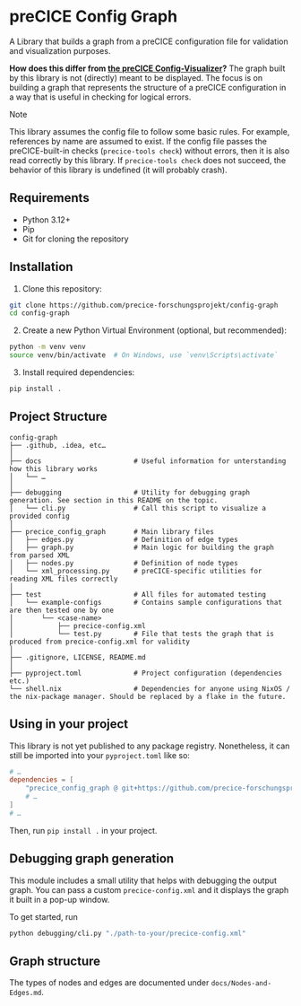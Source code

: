 # preCICE Config Graph

A Library that builds a graph from a preCICE configuration file for validation and visualization purposes.

**How does this differ from [the preCICE Config-Visualizer](https://github.com/precice/config-visualizer)?** The graph built by this library is not (directly) meant to be displayed. The focus is on building a graph that represents the structure of a preCICE configuration in a way that is useful in checking for logical errors.

> [!NOTE]
> This library assumes the config file to follow some basic rules. For example, references by name are assumed to exist.
> If the config file passes the preCICE-built-in checks (`precice-tools check`) without errors, then it is also read correctly by this library. If `precice-tools check` does not succeed, the behavior of this library is undefined (it will probably crash).

## Requirements

- Python 3.12+
- Pip
- Git for cloning the repository

## Installation

1. Clone this repository:
```bash
git clone https://github.com/precice-forschungsprojekt/config-graph
cd config-graph
```
2. Create a new Python Virtual Environment (optional, but recommended):
```bash
python -m venv venv
source venv/bin/activate  # On Windows, use `venv\Scripts\activate`
```
3. Install required dependencies:
```bash
pip install .
```

## Project Structure

```
config-graph
├── .github, .idea, etc…
│
├── docs                       # Useful information for unterstanding how this library works
│   └── …
│
├── debugging                  # Utility for debugging graph generation. See section in this README on the topic.
│   └── cli.py                 # Call this script to visualize a provided config
│
├── precice_config_graph       # Main library files
│   ├── edges.py               # Definition of edge types
│   ├── graph.py               # Main logic for building the graph from parsed XML
│   ├── nodes.py               # Definition of node types
│   └── xml_processing.py      # preCICE-specific utilities for reading XML files correctly
│
├── test                       # All files for automated testing
│   └── example-configs        # Contains sample configurations that are then tested one by one
│       └── <case-name>
│           ├── precice-config.xml
│           └── test.py        # File that tests the graph that is produced from precice-config.xml for validity
│
├── .gitignore, LICENSE, README.md
│
├── pyproject.toml             # Project configuration (dependencies etc.)
└── shell.nix                  # Dependencies for anyone using NixOS / the nix-package manager. Should be replaced by a flake in the future.
```

## Using in your project

This library is not yet published to any package registry. Nonetheless, it can still be imported into your `pyproject.toml` like so:

```toml
# …
dependencies = [
    "precice_config_graph @ git+https://github.com/precice-forschungsprojekt/config-graph.git",
    # …
]
# …
```

Then, run `pip install .` in your project.

## Debugging graph generation

This module includes a small utility that helps with debugging the output graph. You can pass a custom `precice-config.xml` and it displays the graph it built in a pop-up window.

To get started, run

```bash
python debugging/cli.py "./path-to-your/precice-config.xml"
```

## Graph structure

The types of nodes and edges are documented under `docs/Nodes-and-Edges.md`.
